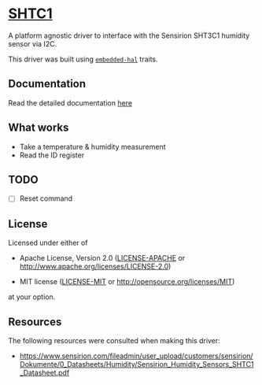 # [SHTC1](https://crates.io/crates/shtc1)

A platform agnostic driver to interface with the Sensirion SHT3C1 humidity sensor via I2C.

This driver was built using [`embedded-hal`] traits.

[`embedded-hal`]: https://docs.rs/embedded-hal/

## Documentation
 Read the detailed documentation [here](https://docs.rs/shtc1/)

## What works

- Take a temperature & humidity measurement
- Read the ID register

## TODO

- [ ] Reset command

## License

Licensed under either of

- Apache License, Version 2.0 ([LICENSE-APACHE](LICENSE-APACHE) or
  http://www.apache.org/licenses/LICENSE-2.0)

- MIT license ([LICENSE-MIT](LICENSE-MIT) or http://opensource.org/licenses/MIT)

at your option.

## Resources

The following resources were consulted when making this driver:
- https://www.sensirion.com/fileadmin/user_upload/customers/sensirion/Dokumente/0_Datasheets/Humidity/Sensirion_Humidity_Sensors_SHTC1_Datasheet.pdf
